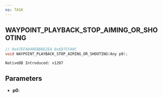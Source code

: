 ```yaml
---
ns: TASK
---
```

## WAYPOINT_PLAYBACK_STOP_AIMING_OR_SHOOTING

```c
// 0x47EFA040EBB8E2EA 0x6D7CF40C
void WAYPOINT_PLAYBACK_STOP_AIMING_OR_SHOOTING(Any p0);
```

```
NativeDB Introduced: v1207
```

## Parameters
* **p0**:
